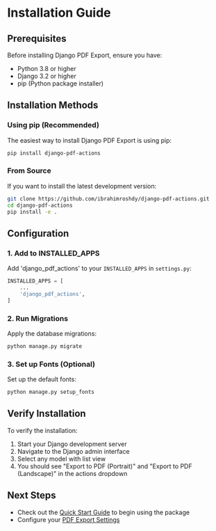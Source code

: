 # Installation Guide

## Prerequisites

Before installing Django PDF Export, ensure you have:

- Python 3.8 or higher
- Django 3.2 or higher
- pip (Python package installer)

## Installation Methods

### Using pip (Recommended)

The easiest way to install Django PDF Export is using pip:

```bash
pip install django-pdf-actions
```

### From Source

If you want to install the latest development version:

```bash
git clone https://github.com/ibrahimroshdy/django-pdf-actions.git
cd django-pdf-actions
pip install -e .
```

## Configuration

### 1. Add to INSTALLED_APPS

Add 'django_pdf_actions' to your `INSTALLED_APPS` in `settings.py`:

```python
INSTALLED_APPS = [
    ...
    'django_pdf_actions',
]
```

### 2. Run Migrations

Apply the database migrations:

```bash
python manage.py migrate
```

### 3. Set up Fonts (Optional)

Set up the default fonts:

```bash
python manage.py setup_fonts
```

## Verify Installation

To verify the installation:

1. Start your Django development server
2. Navigate to the Django admin interface
3. Select any model with list view
4. You should see "Export to PDF (Portrait)" and "Export to PDF (Landscape)" in the actions dropdown

## Next Steps

- Check out the [Quick Start Guide](quickstart.md) to begin using the package
- Configure your [PDF Export Settings](settings.md) 